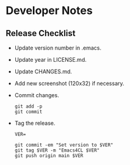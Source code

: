 Developer Notes
===============

Release Checklist
-----------------

  - Update version number in .emacs.
  - Update year in LICENSE.md.
  - Update CHANGES.md.
  - Add new screenshot (120x32) if necessary.
  - Commit changes.

    ```
    git add -p
    git commit
    ```

  - Tag the release.

    ```
    VER=

    git commit -em "Set version to $VER"
    git tag $VER -m "Emacs4CL $VER"
    git push origin main $VER
    ```